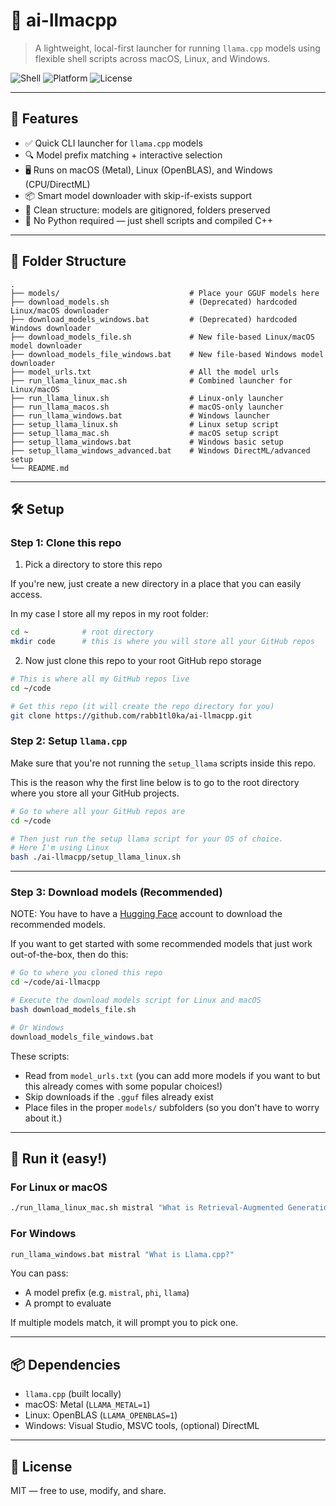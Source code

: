 # 🧠 ai-llmacpp

> A lightweight, local-first launcher for running `llama.cpp` models using flexible shell scripts across macOS, Linux, and Windows.

![Shell](https://img.shields.io/badge/shell-Bash-blue)
![Platform](https://img.shields.io/badge/platform-macOS%20|%20Linux%20|%20Windows-green)
![License](https://img.shields.io/badge/license-MIT-lightgrey)

---

## 🚀 Features

- ✅ Quick CLI launcher for `llama.cpp` models
- 🔍 Model prefix matching + interactive selection
- 🖥️ Runs on macOS (Metal), Linux (OpenBLAS), and Windows (CPU/DirectML)
- 📦 Smart model downloader with skip-if-exists support
- 📁 Clean structure: models are gitignored, folders preserved
- 🧼 No Python required — just shell scripts and compiled C++

---

## 📁 Folder Structure

```
.
├── models/                             # Place your GGUF models here
├── download_models.sh                  # (Deprecated) hardcoded Linux/macOS downloader
├── download_models_windows.bat         # (Deprecated) hardcoded Windows downloader
├── download_models_file.sh             # New file-based Linux/macOS model downloader
├── download_models_file_windows.bat    # New file-based Windows model downloader
├── model_urls.txt                      # All the model urls 
├── run_llama_linux_mac.sh              # Combined launcher for Linux/macOS
├── run_llama_linux.sh                  # Linux-only launcher
├── run_llama_macos.sh                  # macOS-only launcher
├── run_llama_windows.bat               # Windows launcher
├── setup_llama_linux.sh                # Linux setup script
├── setup_llama_mac.sh                  # macOS setup script
├── setup_llama_windows.bat             # Windows basic setup
├── setup_llama_windows_advanced.bat    # Windows DirectML/advanced setup
└── README.md
```

---

## 🛠️ Setup

### Step 1: Clone this repo

1. Pick a directory to store this repo

If you're new, just create a new directory in a place that you can easily access.

In my case I store all my repos in my root folder:

```bash
cd ~		    # root directory
mkdir code      # this is where you will store all your GitHub repos
```

2. Now just clone this repo to your root GitHub repo storage

```bash
# This is where all my GitHub repos live
cd ~/code   

# Get this repo (it will create the repo directory for you)
git clone https://github.com/rabb1tl0ka/ai-llmacpp.git
```

### Step 2: Setup `llama.cpp`

Make sure that you're not running the `setup_llama` scripts inside this repo.

This is the reason why the first line below is to go to the root directory where you store all your GitHub projects.


```bash
# Go to where all your GitHub repos are
cd ~/code

# Then just run the setup llama script for your OS of choice.
# Here I'm using Linux
bash ./ai-llmacpp/setup_llama_linux.sh
```

---

### Step 3: Download models (Recommended)

NOTE: You have to have a [Hugging Face](https://huggingface.co/) account to download the recommended models.

If you want to get started with some recommended models that just work out-of-the-box, then do this:

```bash
# Go to where you cloned this repo
cd ~/code/ai-llmacpp

# Execute the download models script for Linux and macOS
bash download_models_file.sh

# Or Windows
download_models_file_windows.bat
```

These scripts:
- Read from `model_urls.txt` (you can add more models if you want to but this already comes with some popular choices!)
- Skip downloads if the `.gguf` files already exist
- Place files in the proper `models/` subfolders (so you don't have to worry about it.)

---

## 🧠 Run it (easy!)

### For Linux or macOS

```bash
./run_llama_linux_mac.sh mistral "What is Retrieval-Augmented Generation?"
```

### For Windows

```bat
run_llama_windows.bat mistral "What is Llama.cpp?"
```

You can pass:
- A model prefix (e.g. `mistral`, `phi`, `llama`)
- A prompt to evaluate

If multiple models match, it will prompt you to pick one.

---

## 📦 Dependencies

- `llama.cpp` (built locally)
- macOS: Metal (`LLAMA_METAL=1`)
- Linux: OpenBLAS (`LLAMA_OPENBLAS=1`)
- Windows: Visual Studio, MSVC tools, (optional) DirectML

---

## 📄 License

MIT — free to use, modify, and share.
